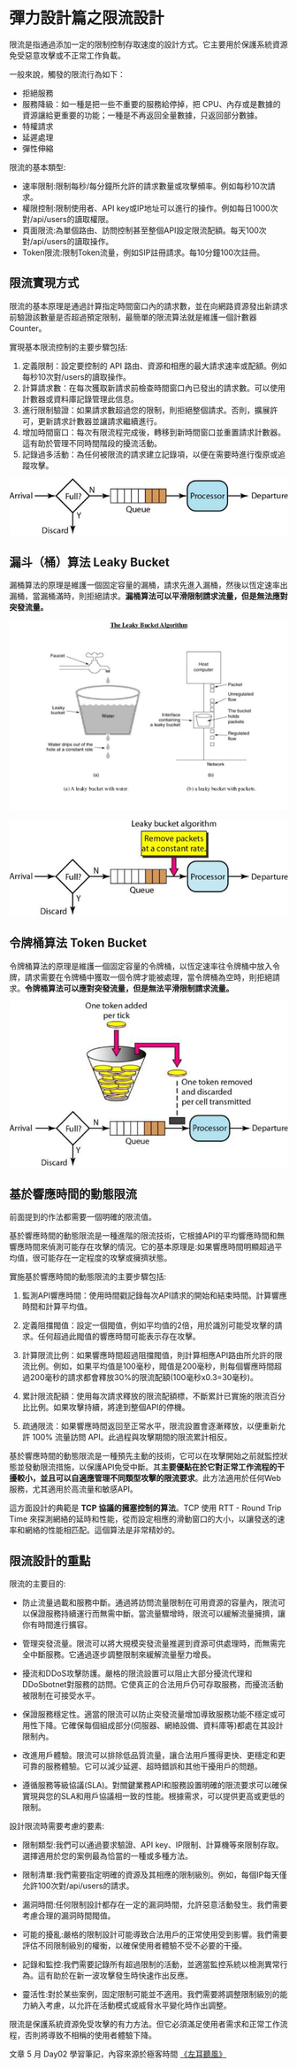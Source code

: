 # 彈力設計篇之限流設計

限流是指通過添加一定的限制控制存取速度的設計方式。它主要用於保護系統資源免受惡意攻擊或不正常工作負載。

一般來說，觸發的限流行為如下：
* 拒絕服務
* 服務降級：如一種是把一些不重要的服務給停掉，把 CPU、內存或是數據的資源讓給更重要的功能；一種是不再返回全量數據，只返回部分數據。
* 特權請求
* 延遲處理
* 彈性伸縮

限流的基本類型:

- 速率限制:限制每秒/每分鐘所允許的請求數量或攻擊頻率。例如每秒10次請求。
- 權限控制:限制使用者、API key或IP地址可以進行的操作。例如每日1000次對/api/users的讀取權限。
- 頁面限流:為單個路由、訪問控制甚至整個API設定限流配額。每天100次對/api/users的讀取操作。
- Token限流:限制Token流量，例如SIP註冊請求。每10分鐘100次註冊。

## 限流實現方式

限流的基本原理是通過計算指定時間窗口內的請求數，並在向網路資源發出新請求前驗證該數量是否超過預定限制，最簡單的限流算法就是維護一個計數器 Counter。 

實現基本限流控制的主要步驟包括: 

1. 定義限制：設定要控制的 API 路由、資源和相應的最大請求速率或配額。例如每秒10次對/users的讀取操作。
2. 計算請求數：在每次獲取新請求前檢查時間窗口內已發出的請求數。可以使用計數器或資料庫記錄管理此信息。
3. 進行限制驗證：如果請求數超過您的限制，則拒絕整個請求。否則，擴展許可，更新請求計數器並讓請求繼續進行。
4. 增加時間窗口：每次有限流程完成後，轉移到新時間窗口並重置請求計數器。這有助於管理不同時間階段的擾流活動。
5. 記錄過多活動：為任何被限流的請求建立記錄項，以便在需要時進行復原或追蹤攻擊。

![](media/16830373664766/16830387574653.jpg)

## 漏斗（桶）算法 Leaky Bucket

漏桶算法的原理是維護一個固定容量的漏桶，請求先進入漏桶，然後以恆定速率出漏桶，當漏桶滿時，則拒絕請求。**漏桶算法可以平滑限制請求流量，但是無法應對突發流量。**


![](media/16830373664766/16830387115487.jpg)

![](media/16830373664766/16830387746773.jpg)


## 令牌桶算法 Token Bucket

令牌桶算法的原理是維護一個固定容量的令牌桶，以恆定速率往令牌桶中放入令牌，請求需要在令牌桶中獲取一個令牌才能被處理，當令牌桶為空時，則拒絕請求。**令牌桶算法可以應對突發流量，但是無法平滑限制請求流量。**

![](media/16830373664766/16830388075716.jpg)

## 基於響應時間的動態限流

前面提到的作法都需要一個明確的限流值。

基於響應時間的動態限流是一種進階的限流技術，它根據API的平均響應時間和無響應時間來偵測可能存在攻擊的情況。它的基本原理是:如果響應時間明顯超過平均值，很可能存在一定程度的攻擊或擁擠狀態。

實施基於響應時間的動態限流的主要步驟包括:

1. 監測API響應時間：使用時間戳記錄每次API請求的開始和結束時間。計算響應時間和計算平均值。 

2. 定義阻擋閥值：設定一個閥值，例如平均值的2倍，用於識別可能受攻擊的請求。任何超過此閥值的響應時間可能表示存在攻擊。

3. 計算限流比例：如果響應時間超過阻擋閥值，則計算相應API路由所允許的限流比例。例如，如果平均值是100毫秒，閥值是200毫秒，則每個響應時間超過200毫秒的請求都會釋放30%的限流配額(100毫秒x0.3=30毫秒)。

4. 累計限流配額：使用每次請求釋放的限流配額標，不斷累計已實施的限流百分比比例。如果攻擊持續，將達到整個API的停機。

5. 疏通限流：如果響應時間返回至正常水平，限流設置會逐漸釋放，以便重新允許 100% 流量訪問 API。此過程與攻擊期間的限流累計相反。

基於響應時間的動態限流是一種預先主動的技術，它可以在攻擊開始之前就監控狀態並發動限流措施，以保護API免受中斷。其**主要優點在於它對正常工作流程的干擾較小，並且可以自適應管理不同類型攻擊的限流要求**。此方法適用於任何Web服務，尤其適用於高流量和敏感API。

這方面設計的典範是 **TCP 協議的擁塞控制的算法**。TCP 使用 RTT - Round Trip Time 來探測網絡的延時和性能，從而設定相應的滑動窗口的大小，以讓發送的速率和網絡的性能相匹配。這個算法是非常精妙的。

## 限流設計的重點

限流的主要目的:

* 防止流量過載和服務中斷。通過將訪問流量限制在可用資源的容量內，限流可以保證服務持續運行而無需中斷。當流量驟增時，限流可以緩解流量擁擠，讓你有時間進行擴容。

* 管理突發流量。限流可以將大規模突發流量推遲到資源可供處理時，而無需完全中斷服務。它通過逐步調整限制來緩解流量壓力增長。

* 擾流和DDoS攻擊防護。嚴格的限流設置可以阻止大部分擾流代理和DDoSbotnet對服務的訪問。它使真正的合法用戶仍可存取服務，而擾流活動被限制在可接受水平。

* 保證服務穩定性。適當的限流可以防止突發流量增加導致服務功能不穩定或可用性下降。它確保每個組成部分(伺服器、網絡設備、資料庫等)都處在其設計限制內。

* 改進用戶體驗。限流可以排除低品質流量，讓合法用戶獲得更快、更穩定和更可靠的服務體驗。它可以減少延遲、超時錯誤和其他干擾用戶的問題。

* 遵循服務等級協議(SLA)。對關鍵業務API和服務設置明確的限流要求可以確保實現與您的SLA和用戶協議相一致的性能。根據需求，可以提供更高或更低的限制。

設計限流時需要考慮的要素:

* 限制類型:我們可以通過要求驗證、API key、IP限制、計算機等來限制存取。選擇適用於您的案例最為恰當的一種或多種方法。

* 限制清單:我們需要指定明確的資源及其相應的限制級別。例如，每個IP每天僅允許100次對/api/users的請求。

* 漏洞時間:任何限制設計都存在一定的漏洞時間，允許惡意活動發生。我們需要考慮合理的漏洞時間閥值。

* 可能的擾亂:嚴格的限制設計可能導致合法用戶的正常使用受到影響。我們需要評估不同限制級別的權衡，以確保使用者體驗不受不必要的干擾。

* 記錄和監控:我們需要記錄所有超過限制的活動，並適當監控系統以檢測異常行為。這有助於在新一波攻擊發生時快速作出反應。

* 靈活性:對於某些案例，固定限制可能並不適用。我們需要將調整限制級別的能力納入考慮，以允許在活動模式或威脅水平變化時作出調整。

限流是保護系統資源免受攻擊的有力方法。但它必須滿足使用者需求和正常工作流程，否則將導致不相稱的使用者體驗下降。

文章 5 月 Day02 學習筆記，內容來源於極客時間 [《左耳聽風》](http://gk.link/a/122L5)
